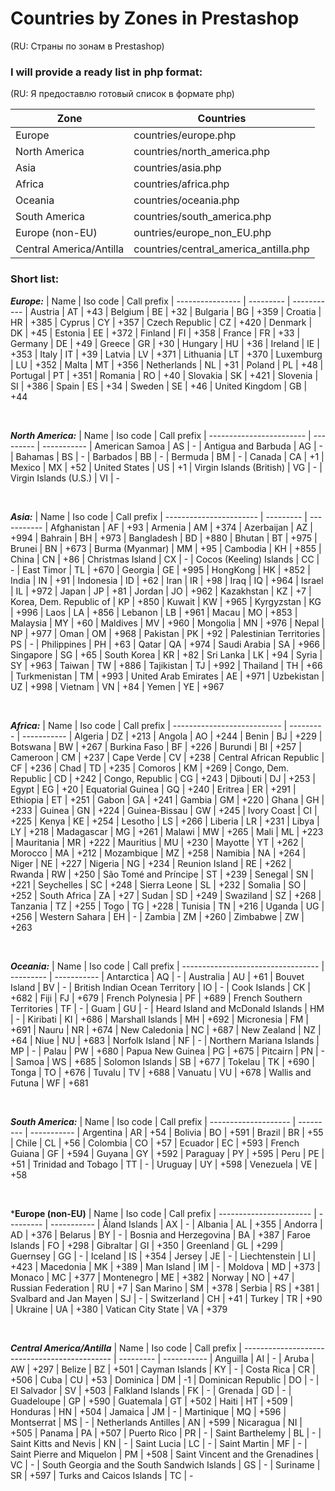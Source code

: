 # Countries by Zones in Prestashop
(RU: Страны по зонам в Prestashop)
### I will provide a ready list in php format: #
(RU: Я предоставлю готовый список в формате php)

| Zone                    | Countries
| ----------------------- | --------------------------
| Europe                  | countries/europe.php
| North America           | countries/north_america.php
| Asia                    | countries/asia.php
| Africa                  | countries/africa.php
| Oceania                 | countries/oceania.php
| South America           | countries/south_america.php
| Europe (non-EU)         | ountries/europe_non_EU.php
| Central America/Antilla | countries/central_america_antilla.php

### Short list: #

***Europe:***
| Name             | Iso code  | Call prefix
| ---------------- | --------- | -----------
| Austria          | AT        | +43
| Belgium          | BE        | +32
| Bulgaria         | BG        | +359
| Croatia          | HR        | +385
| Cyprus           | CY        | +357
| Czech Republic   | CZ        | +420
| Denmark          | DK        | +45
| Estonia          | EE        | +372
| Finland          | FI        | +358
| France           | FR        | +33
| Germany          | DE        | +49
| Greece           | GR        | +30
| Hungary          | HU        | +36
| Ireland          | IE        | +353
| Italy	           | IT        | +39
| Latvia	       | LV        | +371
| Lithuania        | LT        | +370
| Luxemburg        | LU        | +352
| Malta            | MT        | +356
| Netherlands      | NL        | +31
| Poland           | PL        | +48
| Portugal         | PT        | +351
| Romania          | RO        | +40
| Slovakia         | SK        | +421
| Slovenia         | SI        | +386
| Spain            | ES        | +34
| Sweden           | SE        | +46
| United Kingdom   | GB        | +44

<br>

***North America:***
| Name                     | Iso code  | Call prefix
| ------------------------ | --------- | -----------
| American Samoa           | AS        | -
| Antigua and Barbuda      | AG        | -
| Bahamas                  | BS        | -
| Barbados                 | BB        | -
| Bermuda                  | BM        | -
| Canada                   | CA        | +1
| Mexico                   | MX        | +52
| United States            | US        | +1
| Virgin Islands (British) | VG        | -
| Virgin Islands (U.S.)    | VI        | -

<br>

***Asia:***
| Name                    | Iso code  | Call prefix
| ----------------------- | --------- | -----------
| Afghanistan             | AF        | +93
| Armenia                 | AM        | +374
| Azerbaijan              | AZ        | +994
| Bahrain                 | BH        | +973
| Bangladesh              | BD        | +880
| Bhutan                  | BT        | +975
| Brunei                  | BN        | +673
| Burma (Myanmar)         | MM        | +95
| Cambodia                | KH        | +855
| China                   | CN        | +86
| Christmas Island        | CX        | -
| Cocos (Keeling) Islands | CC        | -
| East Timor              | TL        | +670
| Georgia                 | GE        | +995
| HongKong                | HK        | +852
| India                   | IN        | +91
| Indonesia               | ID        | +62
| Iran                    | IR        | +98
| Iraq                    | IQ        | +964
| Israel                  | IL        | +972
| Japan                   | JP        | +81
| Jordan                  | JO        | +962
| Kazakhstan              | KZ        | +7
| Korea, Dem. Republic of | KP        | +850
| Kuwait                  | KW        | +965
| Kyrgyzstan              | KG        | +996
| Laos                    | LA        | +856
| Lebanon	              | LB        | +961
| Macau                   | MO        | +853
| Malaysia                | MY        | +60
| Maldives                | MV        | +960
| Mongolia                | MN        | +976
| Nepal                   | NP        | +977
| Oman                    | OM        | +968
| Pakistan                | PK        | +92
| Palestinian Territories | PS        | -
| Philippines             | PH        | +63
| Qatar                   | QA        | +974
| Saudi Arabia            | SA        | +966
| Singapore               | SG        | +65
| South Korea             | KR        | +82
| Sri Lanka               | LK        | +94
| Syria                   | SY        | +963
| Taiwan                  | TW        | +886
| Tajikistan              | TJ        | +992
| Thailand                | TH        | +66
| Turkmenistan            | TM        | +993
| United Arab Emirates    | AE        | +971
| Uzbekistan              | UZ        | +998
| Vietnam                 | VN        | +84
| Yemen                   | YE        | +967

<br>

***Africa:***
| Name                        | Iso code  | Call prefix
| --------------------------- | --------- | -----------
| Algeria	                  | DZ        | +213
| Angola                      | AO        | +244
| Benin                       | BJ        | +229
| Botswana                    | BW        | +267
| Burkina Faso                |	BF        | +226
| Burundi                     | BI        | +257
| Cameroon                    | CM        | +237
| Cape Verde                  | CV        | +238
| Central African Republic    | CF        | +236
| Chad                        | TD        | +235
| Comoros                     | KM        | +269
| Congo, Dem. Republic        | CD        | +242
| Congo, Republic             | CG        | +243
| Djibouti                    | DJ        | +253
| Egypt                       | EG        | +20
| Equatorial Guinea           | GQ        | +240
| Eritrea                     | ER        | +291
| Ethiopia                    | ET        | +251
| Gabon                       | GA        | +241
| Gambia                      | GM        | +220
| Ghana                       | GH        | +233
| Guinea                      | GN        | +224
| Guinea-Bissau               | GW        | +245
| Ivory Coast	              | CI        | +225
| Kenya                       | KE        | +254
| Lesotho                     | LS        | +266
| Liberia                     | LR        | +231
| Libya                       | LY        | +218
| Madagascar                  | MG        | +261
| Malawi                      | MW        | +265
| Mali                        | ML        | +223
| Mauritania                  | MR        | +222
| Mauritius                   | MU        | +230
| Mayotte                     | YT        | +262
| Morocco                     | MA        | +212
| Mozambique                  | MZ        | +258
| Namibia                     | NA        | +264
| Niger                       | NE        | +227
| Nigeria                     | NG        | +234
| Reunion Island              | RE        | +262
| Rwanda	                  | RW        | +250
| São Tomé and Príncipe       | ST        | +239
| Senegal                     | SN        | +221
| Seychelles                  | SC        | +248
| Sierra Leone                | SL        | +232
| Somalia                     | SO        | +252
| South Africa                | ZA        | +27
| Sudan                       | SD        | +249
| Swaziland                   | SZ        | +268
| Tanzania                    | TZ        | +255
| Togo                        | TG        | +228
| Tunisia                     | TN        | +216
| Uganda                      | UG        | +256
| Western Sahara              | EH        | -
| Zambia                      | ZM        | +260
| Zimbabwe                    | ZW        | +263

<br>

***Oceania:***
| Name                               | Iso code  | Call prefix
| ---------------------------------- | --------- | -----------
| Antarctica                         | AQ        | -
| Australia                          | AU        | +61
| Bouvet Island                      | BV        | -
| British Indian Ocean Territory     | IO        | -
| Cook Islands                       | CK        | +682
| Fiji                               | FJ        | +679
| French Polynesia                   | PF        | +689
| French Southern Territories        | TF        | -
| Guam                               | GU        | -
| Heard Island and McDonald Islands  | HM        | -
| Kiribati                           | KI        | +686
| Marshall Islands                   | MH        | +692
| Micronesia                         | FM        | +691
| Nauru                              | NR        | +674
| New Caledonia                      | NC        | +687
| New Zealand                        | NZ        | +64
| Niue                               | NU        | +683
| Norfolk Island                     | NF        | -
| Northern Mariana Islands           | MP        | -
| Palau                              | PW        | +680
| Papua New Guinea                   | PG        | +675
| Pitcairn                           | PN        | -
| Samoa                              | WS        | +685
| Solomon Islands                    | SB        | +677
| Tokelau                            | TK        | +690
| Tonga                              | TO        | +676
| Tuvalu                             | TV        | +688
| Vanuatu                            | VU        | +678
| Wallis and Futuna                  | WF        | +681

<br>

***South America:***
| Name                 | Iso code  | Call prefix
| -------------------- | --------- | -----------
| Argentina            | AR        | +54
| Bolivia              | BO        | +591
| Brazil               | BR        | +55
| Chile                | CL        | +56
| Colombia             | CO        | +57
| Ecuador              | EC        | +593
| French Guiana        | GF        | +594
| Guyana               | GY        | +592
| Paraguay             | PY        | +595
| Peru                 | PE        | +51
| Trinidad and Tobago  | TT        | -
| Uruguay              | UY        | +598
| Venezuela            | VE        | +58

<br>

***Europe (non-EU)**
| Name                    | Iso code  | Call prefix
| ----------------------- | --------- | -----------
| Åland Islands           | AX        | -
| Albania                 | AL        | +355
| Andorra                 | AD        | +376
| Belarus                 | BY        | -
| Bosnia and Herzegovina  | BA        | +387
| Faroe Islands	          | FO        | +298
| Gibraltar               | GI        | +350
| Greenland               | GL        | +299
| Guernsey                | GG        | -
| Iceland                 | IS        | +354
| Jersey                  | JE        | -
| Liechtenstein           | LI        | +423
| Macedonia               | MK        | +389
| Man Island              | IM        | -
| Moldova	              | MD        | +373
| Monaco                  | MC        | +377
| Montenegro              | ME        | +382
| Norway                  | NO        | +47
| Russian Federation      | RU        | +7
| San Marino              | SM        | +378
| Serbia                  | RS        | +381
| Svalbard and Jan Mayen  | SJ        | -
| Switzerland             | CH        | +41
| Turkey                  | TR        | +90
| Ukraine                 | UA        | +380
| Vatican City State      | VA        | +379

<br>

***Central America/Antilla***
| Name                                          | Iso code  | Call prefix
| --------------------------------------------- | --------- | -----------
| Anguilla                                      | AI        | -
| Aruba                                         | AW        | +297
| Belize                                        | BZ        | +501
| Cayman Islands                                | KY        | -
| Costa Rica                                    | CR        | +506
| Cuba                                          | CU        | +53
| Dominica                                      | DM        | -1
| Dominican Republic                            | DO        | -
| El Salvador                                   | SV        | +503
| Falkland Islands                              | FK        | -
| Grenada                                       | GD        | -
| Guadeloupe                                    | GP        | +590
| Guatemala                                     | GT        | +502
| Haiti                                         | HT        | +509
| Honduras                                      | HN        | +504
| Jamaica                                       | JM        | -
| Martinique                                    | MQ        | +596
| Montserrat                                    | MS        | -
| Netherlands Antilles                          | AN        | +599
| Nicaragua                                     | NI        | +505
| Panama                                        | PA        | +507
| Puerto Rico                                   | PR        | -
| Saint Barthelemy                              | BL        | -
| Saint Kitts and Nevis                         | KN        | -
| Saint Lucia                                   | LC        | -
| Saint Martin                                  | MF        | -
| Saint Pierre and Miquelon                     | PM        | +508
| Saint Vincent and the Grenadines              | VC        | -
| South Georgia and the South Sandwich Islands  | GS        | -
| Suriname                                      | SR        | +597
| Turks and Caicos Islands                      | TC        | -